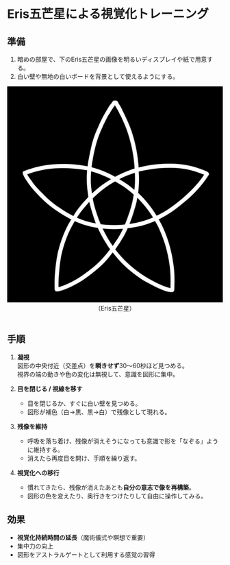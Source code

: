 # Eris五芒星による視覚化トレーニング

## 準備
1. 暗めの部屋で、下のEris五芒星の画像を明るいディスプレイや紙で用意する。
2. 白い壁や無地の白いボードを背景として使えるようにする。

<div align="center">
<img src="ErisKan-000.png" width="600"><br>
（Eris五芒星）
</div>
<br>

## 手順
1. **凝視**  
   図形の中央付近（交差点）を**瞬きせず**30〜60秒ほど見つめる。  
   視界の端の動きや色の変化は無視して、意識を図形に集中。

2. **目を閉じる / 視線を移す**  
   - 目を閉じるか、すぐに白い壁を見つめる。
   - 図形が補色（白→黒、黒→白）で残像として現れる。

3. **残像を維持**  
   - 呼吸を落ち着け、残像が消えそうになっても意識で形を「なぞる」ように維持する。
   - 消えたら再度目を開け、手順を繰り返す。

4. **視覚化への移行**  
   - 慣れてきたら、残像が消えたあとも**自分の意志で像を再構築**。
   - 図形の色を変えたり、奥行きをつけたりして自由に操作してみる。

## 効果
- **視覚化持続時間の延長**（魔術儀式や瞑想で重要）
- 集中力の向上
- 図形をアストラルゲートとして利用する感覚の習得
